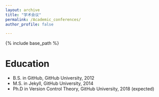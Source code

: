 ```yaml
---
layout: archive
title: "学术会议"
permalink: /Academic_conferences/
author_profile: false

---
```


{% include base_path %}

Education
======
* B.S. in GitHub, GitHub University, 2012
* M.S. in Jekyll, GitHub University, 2014
* Ph.D in Version Control Theory, GitHub University, 2018 (expected)

